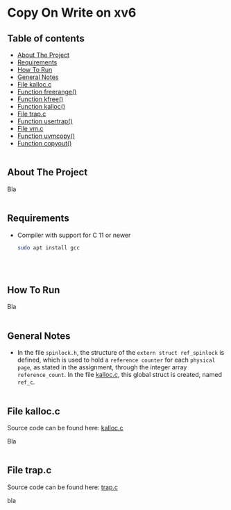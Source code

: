 # Copy On Write on xv6

## Table of contents
* [About The Project](#about-the-project)
* [Requirements](#requirements)
* [How To Run](#how-to-run)
* [General Notes](#general-notes)
* [File kalloc.c](#file-kallocc)
* [Function freerange()](#function-freerange())
* [Function kfree()](#function-kfree())
* [Function kalloc()](#function-kalloc())
* [File trap.c](#file-trapc)
* [Function usertrap()](#function-usertrap())
* [File vm.c](#file-vmc)
* [Function uvmcopy()](#function-uvmcopy())
* [Function copyout()](#function-copyout())
<br/><br/>

## About The Project
Bla
<br/><br/>

## Requirements
* Compiler with support for C 11 or newer
  ```sh
  sudo apt install gcc
  ```
<br/><br/>

## How To Run 
Bla
<br/><br/>

## General Notes
* In the file `spinlock.h`, the structure of the `extern struct ref_spinlock` is defined, which is used to hold a `reference counter` for each `physical page`, as stated in the assignment, through the integer array `reference_count`. 
In the file [kalloc.c](https://github.com/chrisioan/), this global struct is created, named `ref_c`.
<br/><br/>

## File kalloc.c
Source code can be found here: [kalloc.c](https://github.com/chrisioan/)

Bla
<br/><br/>

## File trap.c
Source code can be found here: [trap.c](https://github.com/chrisioan/)

bla
<br/><br/>
